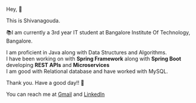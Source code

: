 Hey, 👋

This is Shivanagouda.

📚I am currently a 3rd year IT student at Bangalore Institute Of Technology, Bangalore.

I am proficient in Java along with Data Structures and Algorithms. <br /> 
I have been working on with **Spring Framework** along with **Spring Boot** developing **REST APIs** and **Microservices** <br /> 
I am good with Relational database and have worked with MySQL.

Thank you. Have a good day!! 🤝

You can reach me at [Gmail](shivu.a.1945@gmail.com) and [LinkedIn](https://www.linkedin.com/in/shivanagouda-agasimani-610103206/)

